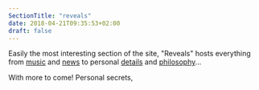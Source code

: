 ```yaml
---
SectionTitle: "reveals"
date: 2018-04-21T09:35:53+02:00
draft: false
---
```


Easily the most interesting section of the site, "Reveals" hosts everything from [music](/reveals/music) and [news](/reveals/news) to personal [details](/reveals/details) and [philosophy](/reveals/philosophy)...

With more to come! Personal secrets,
